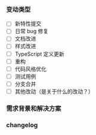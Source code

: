 <!--
首先，感谢你的贡献！

新特性请提交至 develop 分支，其余可提交至 v1.x.x 分支。
在一个维护者审核通过后合并。
请确保填写以下 merge request 的信息，谢谢！~

-->

### 变动类型

- [ ] 新特性提交
- [ ] 日常 bug 修复
- [ ] 文档改进
- [ ] 样式改进
- [ ] TypeScript 定义更新
- [ ] 重构
- [ ] 代码风格优化
- [ ] 测试用例
- [ ] 分支合并
- [ ] 其他改动（是关于什么的改动？）

### 需求背景和解决方案

<!--
1. 要解决的具体问题.
2*. 列出最终的 API 实现和用法.
3*. 涉及UI/交互变动需要有截图或 GIF.
-->

### changelog

<!--
> 从用户角度描述具体变化，以及可能的 breaking change 和其他风险？
-->
